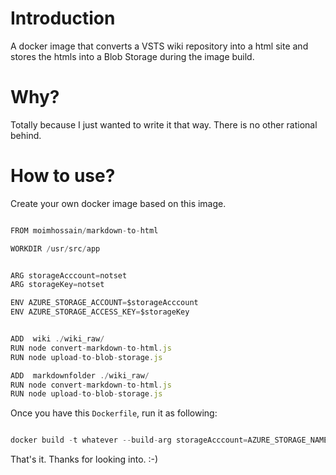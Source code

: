 # Introduction

A docker image that converts a VSTS wiki repository into a html site and stores the htmls into a Blob Storage during the image build.


# Why?

Totally because I just wanted to write it that way. There is no other rational behind. 


# How to use?

Create your own docker image based on this image.

``` javascript

FROM moimhossain/markdown-to-html

WORKDIR /usr/src/app


ARG storageAcccount=notset
ARG storageKey=notset

ENV AZURE_STORAGE_ACCOUNT=$storageAcccount
ENV AZURE_STORAGE_ACCESS_KEY=$storageKey


ADD  wiki ./wiki_raw/
RUN node convert-markdown-to-html.js
RUN node upload-to-blob-storage.js

ADD  markdownfolder ./wiki_raw/
RUN node convert-markdown-to-html.js
RUN node upload-to-blob-storage.js

```

Once you have this `Dockerfile`, run it as following:

``` javascript

docker build -t whatever --build-arg storageAcccount=AZURE_STORAGE_NAME --build-arg storageKey=AZURE_STORAGE_KEY --no-cache

``` 

That's it. Thanks for looking into. :-)
